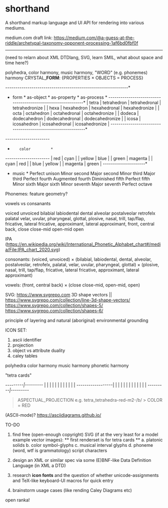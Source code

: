 # shorthand
A shorthand markup language and UI API for rendering into various mediums.


medium.com draft link: https://medium.com/@a-guess-at-the-riddle/archetypal-taxonomy-opponent-processing-1af6bd0fbf0f

*****

(need to relarn about XML DTDlang, SVG, learn SMIL, what about space and time here?)

polyhedra, color harmony, music harmony, "WORD" (e.g. phonemes) harmony
CRYSTAL_**FORM**: {PROPERTIES × OBJECTS = PROCESS}

*----------*---------------*------------------*------------------*
*   form   *   as-object   *    as-property   *     as-process   *
*----------*---------------*------------------*------------------*
|   tetra  |  tetrahedron  |  tetrahedronal   |  tetrahedronize  |
|   hexa   |  hexahedron   |  hexahedronal    |  hexahedronize   |
|   octa   |  octahedron   |  octahedronal    |  octahedronize   |
|   dodeca |  dodecahedron |  dodecahedronal  |  dodecahedronize |
|   icosa  |  icosahedron  |  icosahedronal   |  icosahedronize  |
*----------*---------------*------------------*------------------*

*----------------------*
*        color         *
*----------------------*
|  red      |  cyan    |
|  yellow   |  blue    |
|  green    |  magenta |
|  cyan     |  red     |
|  blue     |  yellow  |
|  magenta  |  green   |
*-----------*----------*


* music *
Perfect unison
Minor second
Major second
Minor third
Major third
Perfect fourth
Augmented fourth
Diminished fifth
Perfect fifth
Minor sixth
Major sixth
Minor seventh
Major seventh
Perfect octave 

Phonemes:
feature geometry?

vowels vs consanants

voiced
unvoiced
bilabial
labiodental
dental
alveolar
postalveolar
retrofelx
palatal
velar, uvular, pharyngeal, glottal, plosive, nasal, trill, tap/flap, fricative, lateral fricative, approximant, lateral approximant, front, central back, close
close-mid
open-mid
open


IPA (https://en.wikipedia.org/wiki/International_Phonetic_Alphabet_chart#/media/File:IPA_chart_2020.svg)

consonants: (voiced, unvoiced) × (bilabial, labiodental, dental, alveolar, postalveolar, retrofelx, palatal, velar, uvular, pharyngeal, glottal) × (plosive, nasal, trill, tap/flap, fricative, lateral fricative, approximant, lateral approximant)

vowels: (front, central back) × (close close-mid, open-mid, open)

SVG: https://www.svgrepo.com
3D shape vectors || https://www.svgrepo.com/collection/line-3d-shape-vectors/
https://www.svgrepo.com/collection/shapes-5/
https://www.svgrepo.com/collection/shapes-6/

principle of layering and natural (aboriginal) environmental grounding


ICON SET:

1. ascii identifier
2. projection
3. object vs attribute duality
4. caley tables

polyhedra
color harmony
music harmony
phonetic harmony

"tetra cards"

*---------|---------*
|         |         |
|         |         |
|         |         |
|         |         |
*---------*---------|
|         |         |
|         |         |
|         |         |
|         |         |
*---------|---------*

> ASPECTUAL_PROJECTION e.g. tetra_tetrahedra-red-m2-/b/ > COLOR = RED


(ASCII-mode)?
https://asciidiagrams.github.io/


TO-DO

1. find free (open-enough copyright) SVG (if at the very least for a model example vector images):
   ** first renderset is for tetra cards **
   a. platonic solids
   b. color symbol-glyphs
   c. musical interval glyphs
   d. phoneme (word, wtf is grammatology) script characters
   
3. design an XML or similar spec via some (E)BNF-like Data Definition Language (in XML a DTD)
4. research **icon fonts** and the question of whether unicode-assignments and TeX-like keyboard-UI macros for quick entry
5. brainstorm usage cases (like rending Caley Diagrams etc)



open ranka!
